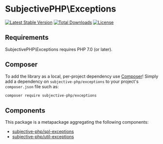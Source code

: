# SubjectivePHP\Exceptions

[![Latest Stable Version](http://img.shields.io/packagist/v/subjective-php/exceptions.svg?style=flat)](https://packagist.org/packages/subjective-php/exceptions)
[![Total Downloads](http://img.shields.io/packagist/dt/subjective-php/exceptions.svg?style=flat)](https://packagist.org/packages/subjective-php/exceptions)
[![License](http://img.shields.io/packagist/l/subjective-php/exceptions.svg?style=flat)](https://packagist.org/packages/subjective-php/exceptions)

## Requirements

SubjectivePHP\Exceptions requires PHP 7.0 (or later).

## Composer

To add the library as a local, per-project dependency use [Composer](http://getcomposer.org)! Simply add a dependency on `subjective-php/exceptions` to your project's `composer.json` file such as:

```sh
composer require subjective-php/exceptions
```
## Components

This package is a metapackage aggregating the following components:

* [subjective-php/spl-exceptions](https://github.com/subjective-php/spl-exceptions-php)
* [subjective-php/util-exceptions](https://github.com/subjective-php/util-exceptions-php)
